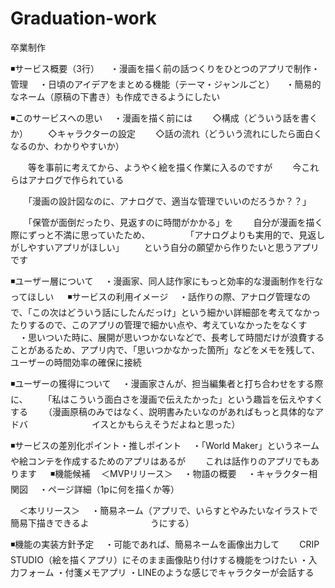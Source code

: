# Graduation-work
卒業制作

◾️サービス概要（3行）
　・漫画を描く前の話つくりをひとつのアプリで制作・管理
　・日頃のアイデアをまとめる機能（テーマ・ジャンルごと）
　・簡易的なネーム（原稿の下書き）も作成できるようにしたい

◾️このサービスへの思い
　・漫画を描く前には
　　◇構成（どういう話を書くか）
　　◇キャラクターの設定
　　◇話の流れ（どういう流れにしたら面白くなるのか、わかりやすいか）

　　等を事前に考えてから、ようやく絵を描く作業に入るのですが
　　今これらはアナログで作られている

　　「漫画の設計図なのに、アナログで、適当な管理でいいのだろうか？？」

　　「保管が面倒だったり、見返すのに時間がかかる」を
　　自分が漫画を描く際にずっと不満に思っていたため、
　　
　　「アナログよりも実用的で、見返しがしやすいアプリがほしい」
　　という自分の願望から作りたいと思うアプリです

◾️ユーザー層について
　・漫画家、同人誌作家にもっと効率的な漫画制作を行なってほしい
　
◾️サービスの利用イメージ
　・話作りの際、アナログ管理なので、「この次はどういう話にしたんだっけ」という細かい詳細部を考えてなかったりするので、このアプリの管理で細かい点や、考えていなかったをなくす
　・思いついた時に、展開が思いつかないなどで、長考して時間だけが浪費することがあるため、アプリ内で、「思いつかなかった箇所」などをメモを残して、ユーザーの時間効率の確保に接続

◾️ユーザーの獲得について
　・漫画家さんが、担当編集者と打ち合わせをする際に、
　　「私はこういう面白さを漫画で伝えたかった」という趣旨を伝えやすくする
　　（漫画原稿のみではなく、説明書みたいなのがあればもっと具体的なアドバ　　　　　
　　イスとかもらえそうだよねと思った）

◾️サービスの差別化ポイント・推しポイント
　・「World Maker」というネームや絵コンテを作成するためのアプリはあるが
　　これは話作りのアプリでもあります
　
◾️機能候補
　＜MVPリリース＞
　・物語の概要
　・キャラクター相関図
　・ページ詳細（1pに何を描くか等）

　＜本リリース＞
　・簡易ネーム（アプリで、いらすとやみたいなイラストで簡易下描きできるよ　　　　　　　うにする）

◾️機能の実装方針予定
　・可能であれば、簡易ネームを画像出力して
　　CRIP STUDIO（絵を描くアプリ）にそのまま画像貼り付けする機能をつけたい
  ・入力フォーム
  ・付箋メモアプリ
  ・LINEのような感じでキャラクターが会話する
